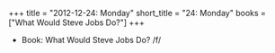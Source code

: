 +++
title = "2012-12-24: Monday"
short_title = "24: Monday"
books = ["What Would Steve Jobs Do?"]
+++


* Book: What Would Steve Jobs Do? /f/
